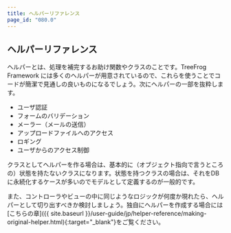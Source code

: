 ```yaml
---
title: ヘルパーリファレンス
page_id: "080.0"
---
```


## ヘルパーリファレンス

ヘルパーとは、処理を補完するお助け関数やクラスのことです。TreeFrog Framework には多くのヘルパーが用意されているので、これらを使うことでコードが簡潔で見通しの良いものになるでしょう。次にヘルパーの一部を抜粋します。

* ユーザ認証
* フォームのバリデーション
* メーラー（メールの送信）
* アップロードファイルへのアクセス
* ロギング
* ユーザからのアクセス制御

クラスとしてヘルパーを作る場合は、基本的に（オブジェクト指向で言うところの）状態を持たないクラスになります。状態を持つクラスの場合は、それをDBに永続化するケースが多いのでモデルとして定義するのが一般的です。
  
また、コントローラやビューの中に同じようなロジックが何度か現れたら、ヘルパーとして切り出すべきか検討しましょう。独自にヘルパーを作成する場合には[こちらの章]({{ site.baseurl }}/user-guide/jp/helper-reference/making-original-helper.html){:target="_blank"}をご覧ください。